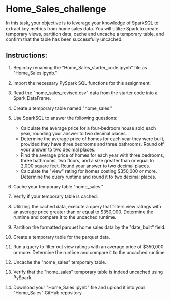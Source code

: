 # Home_Sales_challenge
In this task, your objective is to leverage your knowledge of SparkSQL to extract key metrics from home sales data. You will utilize Spark to create temporary views, partition data, cache and uncache a temporary table, and confirm that the table has been successfully uncached.

## Instructions:

1. Begin by renaming the "Home_Sales_starter_code.ipynb" file as "Home_Sales.ipynb."
2. Import the necessary PySpark SQL functions for this assignment.
3. Read the "home_sales_revised.csv" data from the starter code into a Spark DataFrame.
4. Create a temporary table named "home_sales."
5. Use SparkSQL to answer the following questions:

    * Calculate the average price for a four-bedroom house sold each year, rounding your answer to two decimal places.
    * Determine the average price of homes for each year they were built, provided they have three bedrooms and three bathrooms. Round off your answer to two decimal places.
    * Find the average price of homes for each year with three bedrooms, three bathrooms, two floors, and a size greater than or equal to 2,000 square feet. Round your answer to two decimal places.
    * Calculate the "view" rating for homes costing $350,000 or more. Determine the query runtime and round it to two decimal places.

6. Cache your temporary table "home_sales."
7. Verify if your temporary table is cached.
8. Utilizing the cached data, execute a query that filters view ratings with an average price greater than or equal to $350,000. Determine the runtime and compare it to the uncached runtime.
9. Partition the formatted parquet home sales data by the "date_built" field.
10. Create a temporary table for the parquet data.
11. Run a query to filter out view ratings with an average price of $350,000 or more. Determine the runtime and compare it to the uncached runtime.
12. Uncache the "home_sales" temporary table.
13. Verify that the "home_sales" temporary table is indeed uncached using PySpark.
14. Download your "Home_Sales.ipynb" file and upload it into your "Home_Sales" GitHub repository.